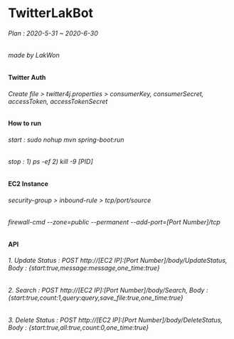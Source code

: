 # TwitterLakBot

###### Plan : 2020-5-31 ~ 2020-6-30

###### made by LakWon

#### Twitter Auth
###### Create file > twitter4j.properties > consumerKey, consumerSecret, accessToken, accessTokenSecret

#### How to run
###### start : sudo nohup mvn spring-boot:run
###### stop : 1) ps -ef  2) kill -9 [PID]

#### EC2 Instance
###### security-group > inbound-rule > tcp/port/source
###### firewall-cmd --zone=public --permanent --add-port=[Port Number]/tcp

#### API
###### 1. Update Status : POST http://[EC2 IP]:[Port Number]/body/UpdateStatus, Body : {start:true,message:message,one_time:true}
###### 2. Search : POST http://[EC2 IP]:[Port Number]/body/Search, Body : {start:true,count:1,query:query,save_file:true,one_time:true}
###### 3. Delete Status : POST http://[EC2 IP]:[Port Number]/body/DeleteStatus, Body : {start:true,all:true,count:0,one_time:true}
